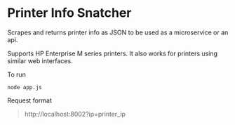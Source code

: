 # Printer Info Snatcher
Scrapes and returns printer info as JSON to be used as a microservice or an api.

Supports HP Enterprise M series printers. It also works for printers using similar web interfaces.

To run
```
node app.js
```
Request format

>http://localhost:8002?ip=printer_ip
